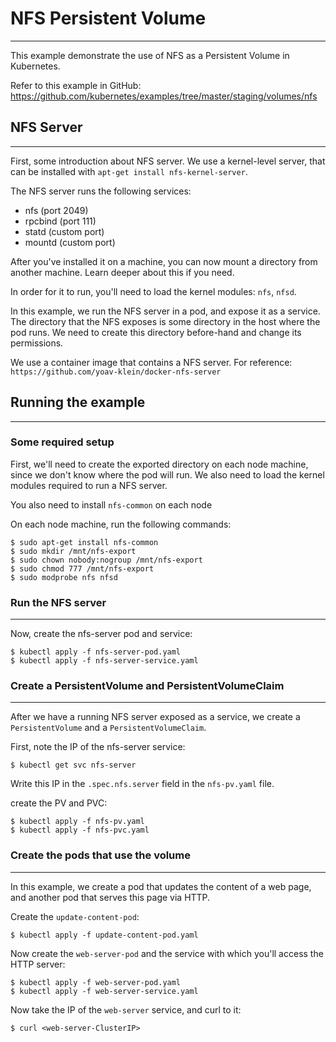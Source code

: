 

# NFS Persistent Volume
---

This example demonstrate the use of NFS as a Persistent Volume in Kubernetes.

Refer to this example in GitHub:
https://github.com/kubernetes/examples/tree/master/staging/volumes/nfs

 
## NFS Server
---
First, some introduction about NFS server. We use a kernel-level server, that can be installed
with `apt-get install nfs-kernel-server`.

The NFS server runs the following services:
* nfs (port 2049)
* rpcbind (port 111)
* statd (custom port)
* mountd (custom port)

After you've installed it on a machine, you can now mount a directory from another machine.
Learn deeper about this if you need.

In order for it to run, you'll need to load the kernel modules: `nfs`, `nfsd`.

In this example, we run the NFS server in a pod, and expose it as a service. The directory
that the NFS exposes is some directory in the host where the pod runs. We need to create
this directory before-hand and change its permissions.

We use a container image that contains a NFS server. For reference: `https://github.com/yoav-klein/docker-nfs-server` 


## Running the example
---

### Some required setup

First, we'll need to create the exported directory on each node machine, since we don't know
where the pod will run. We also need to load the kernel modules required to run a NFS server.

You also need to install `nfs-common` on each node

On each node machine, run the following commands:

```
$ sudo apt-get install nfs-common
$ sudo mkdir /mnt/nfs-export
$ sudo chown nobody:nogroup /mnt/nfs-export
$ sudo chmod 777 /mnt/nfs-export
$ sudo modprobe nfs nfsd
```

### Run the NFS server
---
Now, create the nfs-server pod and service:
```
$ kubectl apply -f nfs-server-pod.yaml
$ kubectl apply -f nfs-server-service.yaml
```

### Create a PersistentVolume and PersistentVolumeClaim
---
After we have a running NFS server exposed as a service, we create a `PersistentVolume`
and a `PersistentVolumeClaim`.

First, note the IP of the nfs-server service:
```
$ kubectl get svc nfs-server
```

Write this IP in the `.spec.nfs.server` field in the `nfs-pv.yaml` file.

create the PV and PVC:
```
$ kubectl apply -f nfs-pv.yaml
$ kubectl apply -f nfs-pvc.yaml
```

### Create the pods that use the volume
---

In this example, we create a pod that updates the content of a web page, and another
pod that serves this page via HTTP.

Create the `update-content-pod`:
```
$ kubectl apply -f update-content-pod.yaml
```

Now create the `web-server-pod` and the service with which you'll access the HTTP server:
```
$ kubectl apply -f web-server-pod.yaml
$ kubectl apply -f web-server-service.yaml
```


Now take the IP of the `web-server` service, and curl to it:
```
$ curl <web-server-ClusterIP>
```

